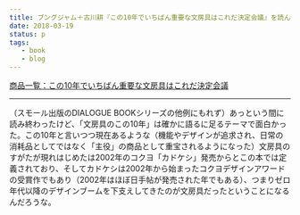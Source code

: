 ```yaml
---
title: ブングジャム＋古川耕『この10年でいちばん重要な文房具はこれだ決定会議』を読んだ
date: 2018-03-19
status: p
tags:
   - book
   - blog
---
```


[商品一覧：この10年でいちばん重要な文房具はこれだ決定会議](http://www.small-light.com/books/book052.html)

---

（スモール出版のDIALOGUE BOOKシリーズの他例にもれず）あっという間に読み終わったけど、「文房具のこの10年」は確かに語るに足るテーマで面白かった。この10年と言いつつ現在あるような（機能やデザインが追求され、日常の消耗品としてではなく「主役」の商品として重宝されるようになった）文房具のすがたが現れはじめたは2002年のコクヨ「カドケシ」発売からとこの本では定義されており、そしてカドケシは2002年から始まったコクヨデザインアワードの受賞作でもあり（2002年はほぼ日手帖が発売された年でもある）、つまりゼロ年代以降のデザインブームを下支えしてきたのが文房具だったということになるんだろうな。
